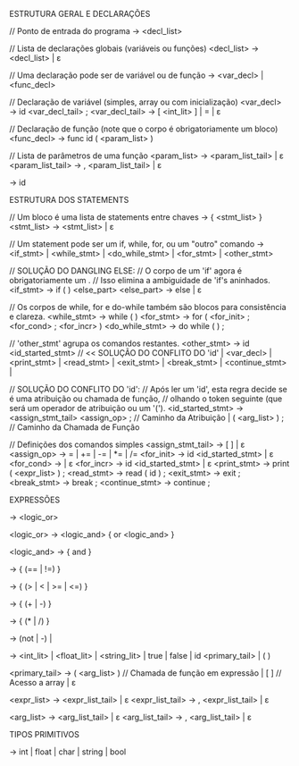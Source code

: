 ESTRUTURA GERAL E DECLARAÇÕES

// Ponto de entrada do programa
<program>      → <decl_list>

// Lista de declarações globais (variáveis ou funções)
<decl_list>    → <decl> <decl_list> | ε

// Uma declaração pode ser de variável ou de função
<decl>         → <var_decl> | <func_decl>

// Declaração de variável (simples, array ou com inicialização)
<var_decl>       → <type> id <var_decl_tail> ;
<var_decl_tail>  → [ <int_lit> ] | = <expression> | ε

// Declaração de função (note que o corpo é obrigatoriamente um bloco)
<func_decl>      → func id ( <param_list> ) <block>

// Lista de parâmetros de uma função
<param_list>       → <param> <param_list_tail> | ε
<param_list_tail>  → , <param> <param_list_tail> | ε
<param>            → <type> id

ESTRUTURA DOS STATEMENTS

// Um bloco é uma lista de statements entre chaves
<block>        → { <stmt_list> }
<stmt_list>    → <stmt> <stmt_list> | ε

// Um statement pode ser um if, while, for, ou um "outro" comando
<stmt>         → <if_stmt>
               | <while_stmt>
               | <do_while_stmt>
               | <for_stmt>
               | <other_stmt>

// SOLUÇÃO DO DANGLING ELSE:
// O corpo de um 'if' agora é obrigatoriamente um <block>.
// Isso elimina a ambiguidade de 'if's aninhados.
<if_stmt>      → if ( <expression> ) <block> <else_part>
<else_part>    → else <stmt> | ε

// Os corpos de while, for e do-while também são blocos para consistência e clareza.
<while_stmt>    → while ( <expression> ) <block>
<for_stmt>      → for ( <for_init> ; <for_cond> ; <for_incr> ) <block>
<do_while_stmt> → do <block> while ( <expression> ) ;

// 'other_stmt' agrupa os comandos restantes.
<other_stmt>   → id <id_started_stmt>  // << SOLUÇÃO DO CONFLITO DO 'id'
               | <var_decl>
               | <print_stmt>
               | <read_stmt>
               | <exit_stmt>
               | <break_stmt>
               | <continue_stmt>
               | <block>

// SOLUÇÃO DO CONFLITO DO 'id':
// Após ler um 'id', esta regra decide se é uma atribuição ou chamada de função,
// olhando o token seguinte (que será um operador de atribuição ou um '(').
<id_started_stmt> → <assign_stmt_tail> <assign_op> <expression> ; // Caminho da Atribuição
                  | ( <arg_list> ) ;                             // Caminho da Chamada de Função

// Definições dos comandos simples
<assign_stmt_tail> → [ <expression> ] | ε
<assign_op>        → = | += | -= | *= | /=
<for_init>         → id <id_started_stmt> | ε
<for_cond>         → <expression> | ε
<for_incr>         → id <id_started_stmt> | ε
<print_stmt>       → print ( <expr_list> ) ;
<read_stmt>        → read ( id ) ;
<exit_stmt>        → exit ;
<break_stmt>       → break ;
<continue_stmt>    → continue ;

EXPRESSÕES

<expression>   → <logic_or>

<logic_or>     → <logic_and> { or <logic_and> }

<logic_and>    → <equality> { and <equality> }

<equality>     → <comparison> { (== | !=) <comparison> }

<comparison>   → <term> { (> | < | >= | <=) <term> }

<term>         → <factor> { (+ | -) <factor> }

<factor>       → <unary> { (* | /) <unary> }

<unary>        → (not | -) <unary> | <primary>

<primary>      → <int_lit> | <float_lit> | <string_lit> | true | false
               | id <primary_tail>
               | ( <expression> )

<primary_tail> → ( <arg_list> )           // Chamada de função em expressão
               | [ <expression> ]       // Acesso a array
               | ε

<expr_list>        → <expression> <expr_list_tail> | ε
<expr_list_tail>   → , <expression> <expr_list_tail> | ε

<arg_list>         → <expression> <arg_list_tail> | ε
<arg_list_tail>    → , <expression> <arg_list_tail> | ε

TIPOS PRIMITIVOS

<type>         → int | float | char | string | bool